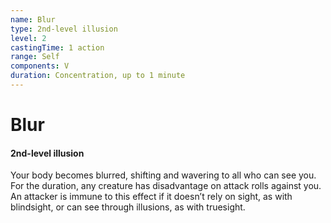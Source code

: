 ```yaml
---
name: Blur
type: 2nd-level illusion
level: 2
castingTime: 1 action
range: Self
components: V
duration: Concentration, up to 1 minute
---
```


# Blur

#### 2nd-level illusion

Your body becomes blurred, shifting and wavering to all who can see you. For the duration, any creature has disadvantage on attack rolls against you. An attacker is immune to this effect if it doesn’t rely on sight, as with blindsight, or can see through illusions, as with truesight.
